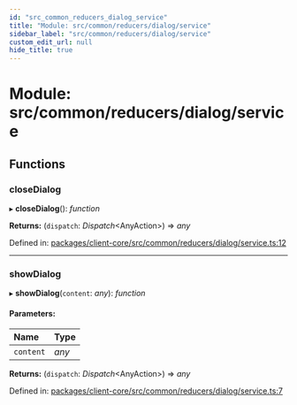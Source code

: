 ```yaml
---
id: "src_common_reducers_dialog_service"
title: "Module: src/common/reducers/dialog/service"
sidebar_label: "src/common/reducers/dialog/service"
custom_edit_url: null
hide_title: true
---
```


# Module: src/common/reducers/dialog/service

## Functions

### closeDialog

▸ **closeDialog**(): *function*

**Returns:** (`dispatch`: *Dispatch*<AnyAction\>) => *any*

Defined in: [packages/client-core/src/common/reducers/dialog/service.ts:12](https://github.com/xr3ngine/xr3ngine/blob/77d12cea0/packages/client-core/src/common/reducers/dialog/service.ts#L12)

___

### showDialog

▸ **showDialog**(`content`: *any*): *function*

#### Parameters:

Name | Type |
:------ | :------ |
`content` | *any* |

**Returns:** (`dispatch`: *Dispatch*<AnyAction\>) => *any*

Defined in: [packages/client-core/src/common/reducers/dialog/service.ts:7](https://github.com/xr3ngine/xr3ngine/blob/77d12cea0/packages/client-core/src/common/reducers/dialog/service.ts#L7)
